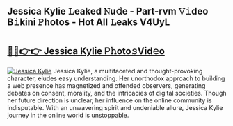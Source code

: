 ## Jessica Kylie 𝙻eaked 𝙽u𝚍e - Part-rvm 𝚅𝚒deo B𝚒kini 𝙿hotos - Hot All 𝙻eaks V4UyL

# <h2><a href="http://ld271v.urlbe.top/?page=Jessica+Kylie">🔗🔗👉👉 Jessica Kylie P𝚑oto𝚜Vid𝚎o</a></h2>

[![Jessica Kylie](https://i.imgur.com/eBuTRDB.gif)](http://ld271v.urlbe.top/?page=Jessica+Kylie)
Jessica Kylie, a multifaceted and thought-provoking character, eludes easy understanding. Her unorthodox approach to building a web presence has magnetized and offended observers, generating debates on consent, morality, and the intricacies of digital societies. Though her future direction is unclear, her influence on the online community is indisputable. With an unwavering spirit and undeniable allure, Jessica Kylie journey in the online world is unstoppable.
